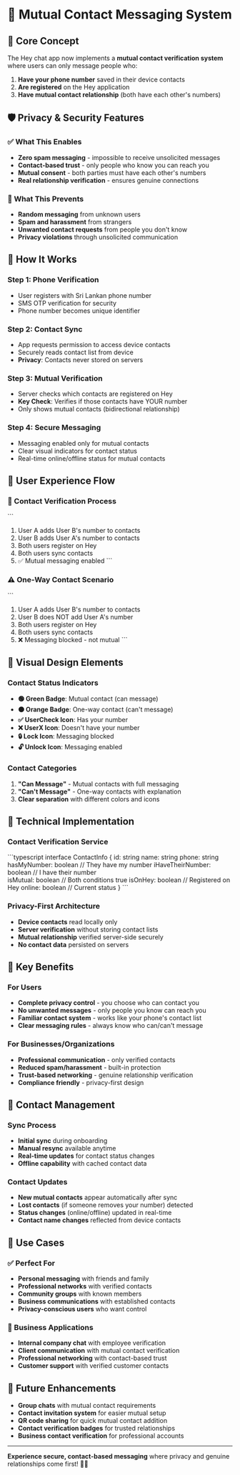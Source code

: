 # 🔐 Mutual Contact Messaging System

## 🎯 **Core Concept**

The Hey chat app now implements a **mutual contact verification system** where users can only message people who:

1. **Have your phone number** saved in their device contacts
2. **Are registered** on the Hey application  
3. **Have mutual contact relationship** (both have each other's numbers)

## 🛡️ **Privacy & Security Features**

### **✅ What This Enables**
- **Zero spam messaging** - impossible to receive unsolicited messages
- **Contact-based trust** - only people who know you can reach you
- **Mutual consent** - both parties must have each other's numbers
- **Real relationship verification** - ensures genuine connections

### **🚫 What This Prevents**
- **Random messaging** from unknown users
- **Spam and harassment** from strangers
- **Unwanted contact requests** from people you don't know
- **Privacy violations** through unsolicited communication

## 🔄 **How It Works**

### **Step 1: Phone Verification**
- User registers with Sri Lankan phone number
- SMS OTP verification for security
- Phone number becomes unique identifier

### **Step 2: Contact Sync**
- App requests permission to access device contacts
- Securely reads contact list from device
- **Privacy**: Contacts never stored on servers

### **Step 3: Mutual Verification**
- Server checks which contacts are registered on Hey
- **Key Check**: Verifies if those contacts have YOUR number
- Only shows mutual contacts (bidirectional relationship)

### **Step 4: Secure Messaging**
- Messaging enabled only for mutual contacts
- Clear visual indicators for contact status
- Real-time online/offline status for mutual contacts

## 📱 **User Experience Flow**

### **🔐 Contact Verification Process**
\`\`\`
1. User A adds User B's number to contacts
2. User B adds User A's number to contacts  
3. Both users register on Hey
4. Both users sync contacts
5. ✅ Mutual messaging enabled
\`\`\`

### **⚠️ One-Way Contact Scenario**
\`\`\`
1. User A adds User B's number to contacts
2. User B does NOT add User A's number
3. Both users register on Hey
4. Both users sync contacts
5. ❌ Messaging blocked - not mutual
\`\`\`

## 🎨 **Visual Design Elements**

### **Contact Status Indicators**
- **🟢 Green Badge**: Mutual contact (can message)
- **🟠 Orange Badge**: One-way contact (can't message)
- **✅ UserCheck Icon**: Has your number
- **❌ UserX Icon**: Doesn't have your number
- **🔒 Lock Icon**: Messaging blocked
- **🔓 Unlock Icon**: Messaging enabled

### **Contact Categories**
1. **"Can Message"** - Mutual contacts with full messaging
2. **"Can't Message"** - One-way contacts with explanation
3. **Clear separation** with different colors and icons

## 🔧 **Technical Implementation**

### **Contact Verification Service**
\`\`\`typescript
interface ContactInfo {
  id: string
  name: string
  phone: string
  hasMyNumber: boolean      // They have my number
  iHaveTheirNumber: boolean // I have their number  
  isMutual: boolean         // Both conditions true
  isOnHey: boolean         // Registered on Hey
  online: boolean          // Current status
}
\`\`\`

### **Privacy-First Architecture**
- **Device contacts** read locally only
- **Server verification** without storing contact lists
- **Mutual relationship** verified server-side securely
- **No contact data** persisted on servers

## 🌟 **Key Benefits**

### **For Users**
- **Complete privacy control** - you choose who can contact you
- **No unwanted messages** - only people you know can reach you
- **Familiar contact system** - works like your phone's contact list
- **Clear messaging rules** - always know who can/can't message

### **For Businesses/Organizations**
- **Professional communication** - only verified contacts
- **Reduced spam/harassment** - built-in protection
- **Trust-based networking** - genuine relationship verification
- **Compliance friendly** - privacy-first design

## 🔄 **Contact Management**

### **Sync Process**
- **Initial sync** during onboarding
- **Manual resync** available anytime
- **Real-time updates** for contact status changes
- **Offline capability** with cached contact data

### **Contact Updates**
- **New mutual contacts** appear automatically after sync
- **Lost contacts** (if someone removes your number) detected
- **Status changes** (online/offline) updated in real-time
- **Contact name changes** reflected from device contacts

## 🚀 **Use Cases**

### **✅ Perfect For**
- **Personal messaging** with friends and family
- **Professional networks** with verified contacts
- **Community groups** with known members
- **Business communications** with established contacts
- **Privacy-conscious users** who want control

### **🏢 Business Applications**
- **Internal company chat** with employee verification
- **Client communication** with mutual contact verification
- **Professional networking** with contact-based trust
- **Customer support** with verified customer contacts

## 🔮 **Future Enhancements**

- **Group chats** with mutual contact requirements
- **Contact invitation system** for easier mutual setup
- **QR code sharing** for quick mutual contact addition
- **Contact verification badges** for trusted relationships
- **Business contact verification** for professional accounts

---

**Experience secure, contact-based messaging** where privacy and genuine relationships come first! 🔐✨
